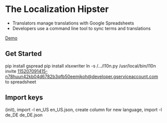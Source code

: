 # The Localization Hipster

 * Translators manage translations with Google Spreadsheets
 * Developers use a command line tool to sync terms and translations

[Demo](https://docs.google.com/spreadsheets/d/1ZzKO7SVCeqHxGcj-yxoagEyfWBOXtfXFOFPGzqXI5K4/edit?usp=sharing)

## Get Started

pip install gspread
pip install xlsxwriter
ln -s /.../l10n.py /usr/local/bin/l10n
invite 115207091415-n78huun42kb04d6782b3qfb50eemjkoh@developer.gserviceaccount.com to spreadsheet

## Import keys

(init), import -l en_US en_US.json, create column for new language, import -l de_DE de_DE.json
